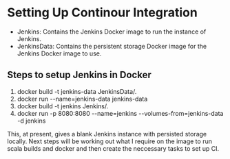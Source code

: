 # Setting Up Continour Integration
- Jenkins: Contains the Jenkins Docker image to run the instance of Jenkins. 
- JenkinsData: Contains the persistent storage Docker image for the Jenkins Docker image to use. 

## Steps to setup Jenkins in Docker
1. docker build -t jenkins-data JenkinsData/.
2. docker run --name=jenkins-data jenkins-data
3. docker build -t jenkins Jenkins/.
4. docker run -p 8080:8080 --name=jenkins --volumes-from=jenkins-data -d jenkins

This, at present, gives a blank Jenkins instance with persisted storage locally. Next steps will be working out what I require on the image to run scala builds and docker and then create the neccessary tasks to set up CI. 

